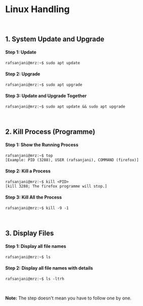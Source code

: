 
# Linux Handling

&nbsp;

## 1. System Update and Upgrade
#### Step 1: Update
```console
rafsanjani@mrz:~$ sudo apt update 
```

#### Step 2: Upgrade
```console
rafsanjani@mrz:~$ sudo apt upgrade 
```

#### Step 3: Update and Upgrade Together
```console
rafsanjani@mrz:~$ sudo apt update && sudo apt upgrade 
```

&nbsp;

## 2. Kill Process (Programme)
#### Step 1: Show the Running Process
```console
rafsanjani@mrz:~$ top
[Example: PID (3288), USER (rafsanjani), COMMAND (firefox)]
```
#### Step 2: Kill a Process
```console
rafsanjani@mrz:~$ kill <PID> 
[kill 3288; The firefox programme will stop.]
```
#### Step 3: Kill All the Process
```console
rafsanjani@mrz:~$ kill -9 -1 
```
&nbsp;

## 3. Display Files
#### Step 1: Display all file names
```console
rafsanjani@mrz:~$ ls 
```
#### Step 2: Display all file names with details
```console
rafsanjani@mrz:~$ ls -ltrh 
```

&nbsp;
&nbsp;

**Note:** The step doesn't mean you have to follow one by one.
